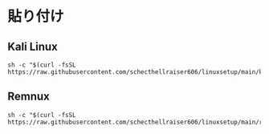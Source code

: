 # 貼り付け
## Kali Linux
```
sh -c "$(curl -fsSL https://raw.githubusercontent.com/schecthellraiser606/linuxsetup/main/kali_set.sh)"
```

## Remnux
```
sh -c "$(curl -fsSL https://raw.githubusercontent.com/schecthellraiser606/linuxsetup/main/remnux_set.sh)"
```
